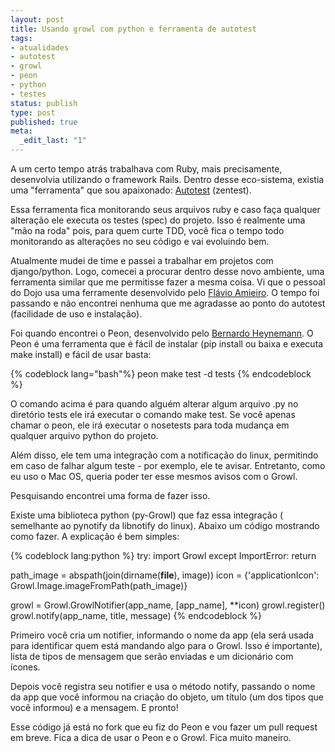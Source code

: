 ```yaml
---
layout: post
title: Usando growl com python e ferramenta de autotest
tags:
- atualidades
- autotest
- growl
- peon
- python
- testes
status: publish
type: post
published: true
meta:
  _edit_last: "1"
---
```

A um certo tempo atrás trabalhava com Ruby, mais precisamente, desenvolvia utilizando o framework Rails. Dentro desse eco-sistema, existia uma "ferramenta" que sou apaixonado: [Autotest][1] (zentest).

Essa ferramenta fica monitorando seus arquivos ruby e caso faça qualquer alteração ele executa os testes (spec) do projeto. Isso é realmente uma "mão na roda" pois, para quem curte TDD, você fica o tempo todo monitorando as alterações no seu código e vai evoluindo bem.

Atualmente mudei de time e passei a trabalhar em projetos com django/python. Logo, comecei a procurar dentro desse novo ambiente, uma ferramenta similar que me permitisse fazer a mesma coisa. Vi que o pessoal do Dojo usa uma ferramente desenvolvido pelo [Flávio Amieiro][2]. O tempo foi passando e não encontrei nenhuma que me agradasse ao ponto do autotest (facilidade de uso e instalação).

Foi quando encontrei o Peon, desenvolvido pelo [Bernardo Heynemann][3].  O Peon é uma ferramenta que é fácil de instalar (pip install ou baixa e executa make install) e fácil de usar basta:

{% codeblock lang="bash"%}
peon make test -d tests
{% endcodeblock %}

O comando acima é para quando alguém alterar algum arquivo .py no diretório tests ele irá executar o comando make test. Se você apenas chamar o peon, ele irá executar o nosetests para toda mudança em qualquer arquivo python do projeto.

Além disso, ele tem uma integração com a notificação do linux, permitindo em caso de falhar algum teste - por exemplo, ele te avisar. Entretanto, como eu uso o Mac OS, queria poder ter esse mesmos avisos com o Growl.

Pesquisando encontrei uma forma de fazer isso.

Existe uma biblioteca python (py-Growl) que faz essa integração ( semelhante ao pynotify da libnotify do linux). Abaixo um código mostrando como fazer. A explicação é bem simples:

{% codeblock lang:python %}
try:
    import Growl
except ImportError:
     return

path_image = abspath(join(dirname(__file__), image))
icon = {'applicationIcon': Growl.Image.imageFromPath(path_image)}

growl = Growl.GrowlNotifier(app_name, [app_name], **icon)
growl.register()
growl.notify(app_name, title, message)
{% endcodeblock %}

Primeiro você cria um notifier, informando o nome da app (ela será usada para identificar quem está mandando algo para o Growl. Isso é importante), lista de tipos de mensagem que serão enviadas e um dicionário com ícones.

Depois você registra seu notifier e usa o método notify, passando o nome da app que você informou na criação do objeto, um título (um dos tipos que você informou) e a mensagem. E pronto!

Esse código já está no fork que eu fiz do Peon e vou fazer um pull request em breve. Fica a dica de usar o Peon e o Growl. Fica muito maneiro.

[1]: http://www.zenspider.com/ZSS/Products/ZenTest/"
[2]: http://flavioamieiro.com/
[3]: http://blog.heynemann.com.br "Blog do Bernardo Heynemann"
